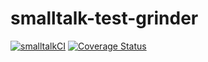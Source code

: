 # smalltalk-test-grinder
[![smalltalkCI](https://github.com/mabdi/smalltalk-test-grinder/actions/workflows/main.yml/badge.svg)](https://github.com/mabdi/smalltalk-test-grinder/actions/workflows/main.yml)
[![Coverage Status](https://coveralls.io/repos/github/mabdi/smalltalk-test-grinder/badge.svg)](https://coveralls.io/github/mabdi/smalltalk-test-grinder)
